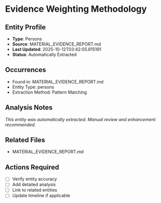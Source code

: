 # Evidence Weighting Methodology

## Entity Profile
- **Type**: Persons
- **Source**: MATERIAL_EVIDENCE_REPORT.md
- **Last Updated**: 2025-10-12T03:42:05.815191
- **Status**: Automatically Extracted

## Occurrences
- Found in: MATERIAL_EVIDENCE_REPORT.md
- Entity Type: persons
- Extraction Method: Pattern Matching

## Analysis Notes
*This entity was automatically extracted. Manual review and enhancement recommended.*

## Related Files
- MATERIAL_EVIDENCE_REPORT.md

## Actions Required
- [ ] Verify entity accuracy
- [ ] Add detailed analysis
- [ ] Link to related entities
- [ ] Update timeline if applicable
